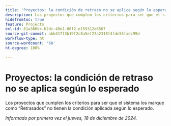 ```yaml
---
title: 'Proyectos: la condición de retraso no se aplica según lo esperado'
description: Los proyectos que cumplen los criterios para ser que el sistema los marque como “Retrasados” no tienen la condición aplicada según lo esperado.
hidefromtoc: true
feature: Projects
exl-id: 61a366bc-b2dc-49e1-86f2-e159312e8567
source-git-commit: abb417f3b19f2c8a5ef27a2318f4fde55fadc99d
workflow-type: ht
source-wordcount: '60'
ht-degree: 100%

---
```


# Proyectos: la condición de retraso no se aplica según lo esperado

Los proyectos que cumplen los criterios para ser que el sistema los marque como “Retrasados” no tienen la condición aplicada según lo esperado.

_Informado por primera vez el jueves, 18 de diciembre de 2024._
